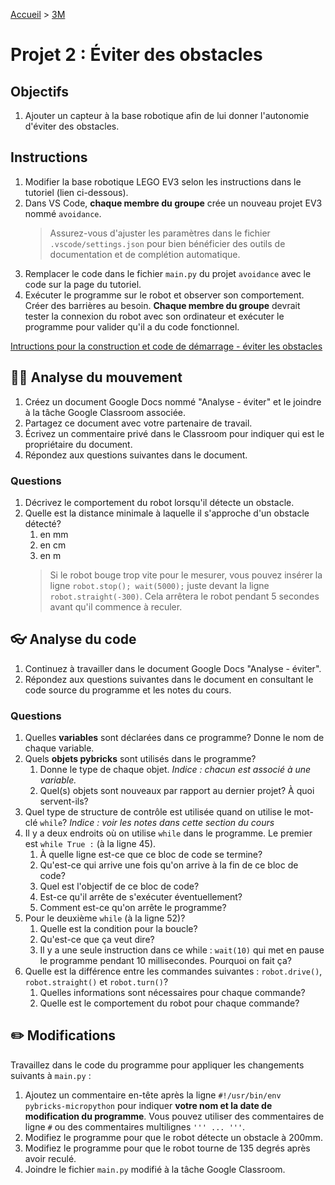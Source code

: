 [Accueil](./index.md) > [3M](./acceuil3M.md#projet-7--mouvement-avec-mission)

# Projet 2 : Éviter des obstacles

## Objectifs

1. Ajouter un capteur à la base robotique afin de lui donner l'autonomie d'éviter des obstacles.

## Instructions

1. Modifier la base robotique LEGO EV3 selon les instructions dans le tutoriel (lien ci-dessous).
1. Dans VS Code, **chaque membre du groupe** crée un nouveau projet EV3 nommé `avoidance`.
    > Assurez-vous d'ajuster les paramètres dans le fichier `.vscode/settings.json` pour bien bénéficier des outils de documentation et de complétion automatique.
1. Remplacer le code dans le fichier `main.py` du projet `avoidance` avec le code sur la page du tutoriel.
1. Exécuter le programme sur le robot et observer son comportement. Créer des barrières au besoin. **Chaque membre du groupe** devrait tester la connexion du robot avec son ordinateur et exécuter le programme pour valider qu'il a du code fonctionnel.

[Intructions pour la construction et code de démarrage - éviter les obstacles](https://pybricks.com/ev3-micropython/examples/robot_educator_ultrasonic.html)

## 🤸‍♀️ Analyse du mouvement

1. Créez un document Google Docs nommé "Analyse - éviter" et le joindre à la tâche Google Classroom associée.
1. Partagez ce document avec votre partenaire de travail.
1. Écrivez un commentaire privé dans le Classroom pour indiquer qui est le propriétaire du document.
1. Répondez aux questions suivantes dans le document.

### Questions

1. Décrivez le comportement du robot lorsqu'il détecte un obstacle. 
1. Quelle est la distance minimale à laquelle il s'approche d'un obstacle détecté?
    1. en mm
    1. en cm
    1. en m
    > Si le robot bouge trop vite pour le mesurer, vous pouvez insérer la ligne `robot.stop(); wait(5000);` juste devant la ligne `robot.straight(-300)`. Cela arrêtera le robot pendant 5 secondes avant qu'il commence à reculer.

## 👓 Analyse du code

1. Continuez à travailler dans le document Google Docs "Analyse - éviter".
1. Répondez aux questions suivantes dans le document en consultant le code source du programme et les notes du cours.

### Questions

1. Quelles **variables** sont déclarées dans ce programme? Donne le nom de chaque variable.
1. Quels **objets pybricks** sont utilisés dans le programme? 
    1. Donne le type de chaque objet. _Indice : chacun est associé à une variable._
    1. Quel(s) objets sont nouveaux par rapport au dernier projet? À quoi servent-ils?
1. Quel type de structure de contrôle est utilisée quand on utilise le mot-clé `while`? _Indice : voir les notes dans cette section du cours_
1. Il y a deux endroits où on utilise `while` dans le programme. Le premier est `while True :` (à la ligne 45).
    1. À quelle ligne est-ce que ce bloc de code se termine?
    1. Qu'est-ce qui arrive une fois qu'on arrive à la fin de ce bloc de code?
    1. Quel est l'objectif de ce bloc de code? 
    1. Est-ce qu'il arrête de s'exécuter éventuellement? 
    1. Comment est-ce qu'on arrête le programme?
1. Pour le deuxième `while` (à la ligne 52)? 
    1. Quelle est la condition pour la boucle?
    1. Qu'est-ce que ça veut dire?
    1. Il y a une seule instruction dans ce while : `wait(10)` qui met en pause le programme pendant 10 millisecondes. Pourquoi on fait ça?
1. Quelle est la différence entre les commandes suivantes : `robot.drive()`, `robot.straight()` et `robot.turn()`?
    1. Quelles informations sont nécessaires pour chaque commande?
    1. Quelle est le comportement du robot pour chaque commande?

## ✏️ Modifications

Travaillez dans le code du programme pour appliquer les changements suivants à `main.py` :

1. Ajoutez un commentaire en-tête après la ligne `#!/usr/bin/env pybricks-micropython` pour indiquer **votre nom et la date de modification du programme**. Vous pouvez utiliser des commentaires de ligne `#` ou des commentaires multilignes `''' ... '''`.
1. Modifiez le programme pour que le robot détecte un obstacle à 200mm.
1. Modifiez le programme pour que le robot tourne de 135 degrés après avoir reculé.
1. Joindre le fichier `main.py` modifié à la tâche Google Classroom.
